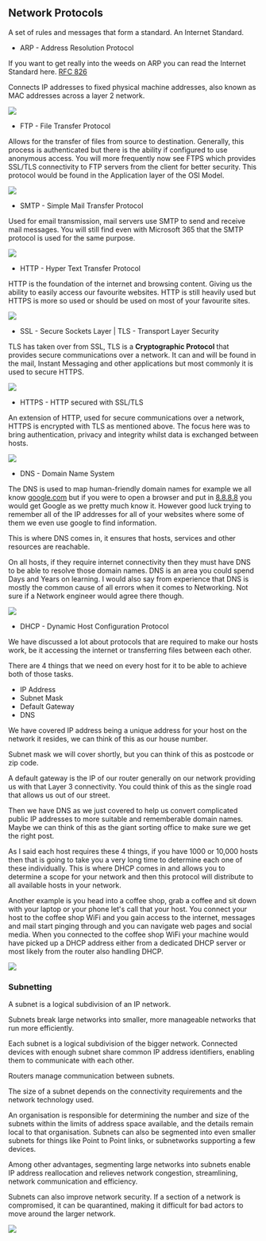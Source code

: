 ## Network Protocols

A set of rules and messages that form a standard. An Internet Standard.

- ARP - Address Resolution Protocol

If you want to get really into the weeds on ARP you can read the Internet Standard here. [RFC 826](https://datatracker.ietf.org/doc/html/rfc826)

Connects IP addresses to fixed physical machine addresses, also known as MAC addresses across a layer 2 network.

![](../images/Day03_Networking5.png)

- FTP - File Transfer Protocol

Allows for the transfer of files from source to destination. Generally, this process is authenticated but there is the ability if configured to use anonymous access. You will more frequently now see FTPS which provides SSL/TLS connectivity to FTP servers from the client for better security. This protocol would be found in the Application layer of the OSI Model.

![](../images/Day03_Networking6.png)

- SMTP - Simple Mail Transfer Protocol

Used for email transmission, mail servers use SMTP to send and receive mail messages. You will still find even with Microsoft 365 that the SMTP protocol is used for the same purpose.

![](../images/Day03_Networking7.png)

- HTTP - Hyper Text Transfer Protocol

HTTP is the foundation of the internet and browsing content. Giving us the ability to easily access our favourite websites. HTTP is still heavily used but HTTPS is more so used or should be used on most of your favourite sites.

![](../images/Day03_Networking8.png)

- SSL - Secure Sockets Layer | TLS - Transport Layer Security

TLS has taken over from SSL, TLS is a **Cryptographic Protocol** that provides secure communications over a network. It can and will be found in the mail, Instant Messaging and other applications but most commonly it is used to secure HTTPS.

![](../images/Day03_Networking9.png)

- HTTPS - HTTP secured with SSL/TLS

An extension of HTTP, used for secure communications over a network, HTTPS is encrypted with TLS as mentioned above. The focus here was to bring authentication, privacy and integrity whilst data is exchanged between hosts.

![](../images/Day03_Networking10.png)

- DNS - Domain Name System

The DNS is used to map human-friendly domain names for example we all know [google.com](https://google.com) but if you were to open a browser and put in [8.8.8.8](https://8.8.8.8) you would get Google as we pretty much know it. However good luck trying to remember all of the IP addresses for all of your websites where some of them we even use google to find information.

This is where DNS comes in, it ensures that hosts, services and other resources are reachable.

On all hosts, if they require internet connectivity then they must have DNS to be able to resolve those domain names. DNS is an area you could spend Days and Years on learning. I would also say from experience that DNS is mostly the common cause of all errors when it comes to Networking. Not sure if a Network engineer would agree there though.

![](../images/Day03_Networking11.png)

- DHCP - Dynamic Host Configuration Protocol

We have discussed a lot about protocols that are required to make our hosts work, be it accessing the internet or transferring files between each other.

There are 4 things that we need on every host for it to be able to achieve both of those tasks.

- IP Address
- Subnet Mask
- Default Gateway
- DNS

We have covered IP address being a unique address for your host on the network it resides, we can think of this as our house number.

Subnet mask we will cover shortly, but you can think of this as postcode or zip code.

A default gateway is the IP of our router generally on our network providing us with that Layer 3 connectivity. You could think of this as the single road that allows us out of our street.

Then we have DNS as we just covered to help us convert complicated public IP addresses to more suitable and rememberable domain names. Maybe we can think of this as the giant sorting office to make sure we get the right post.

As I said each host requires these 4 things, if you have 1000 or 10,000 hosts then that is going to take you a very long time to determine each one of these individually. This is where DHCP comes in and allows you to determine a scope for your network and then this protocol will distribute to all available hosts in your network.

Another example is you head into a coffee shop, grab a coffee and sit down with your laptop or your phone let's call that your host. You connect your host to the coffee shop WiFi and you gain access to the internet, messages and mail start pinging through and you can navigate web pages and social media. When you connected to the coffee shop WiFi your machine would have picked up a DHCP address either from a dedicated DHCP server or most likely from the router also handling DHCP.

![](../images/Day03_Networking12.png)

### Subnetting

A subnet is a logical subdivision of an IP network.

Subnets break large networks into smaller, more manageable networks that run more efficiently.

Each subnet is a logical subdivision of the bigger network. Connected devices with enough subnet share common IP address identifiers, enabling them to communicate with each other.

Routers manage communication between subnets.

The size of a subnet depends on the connectivity requirements and the network technology used.

An organisation is responsible for determining the number and size of the subnets within the limits of address space
available, and the details remain local to that organisation. Subnets can also be segmented into even smaller subnets for things like Point to Point links, or subnetworks supporting a few devices.

Among other advantages, segmenting large
networks into subnets enable IP address
reallocation and relieves network congestion, streamlining, network communication and efficiency.

Subnets can also improve network security.
If a section of a network is compromised, it can be quarantined, making it difficult for bad actors to move around the larger network.

![](../images/Day03_Networking13.png)